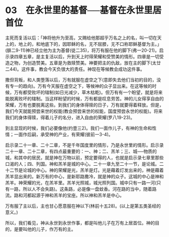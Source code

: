 # 03　在永世里的基督──基督在永世里居首位


主死而复活以后：「神将他升为至高，又赐给他那超乎万名之上的名，叫一切在天上的，地上的，和地底下的，因耶稣的名，无不屈膝，无不口称耶稣基督为主。」(腓二9-11)神已经立他为主为基督(徒二35)，将万有服在他的脚下(弗一20-21)。启示录四章五章，是主复活以后，升到天上时得荣耀和受赞美的情形。四章是一切受造之物，为创造赞美。五章是为救赎赞美。神要把主的仇敌，放在主的脚下(太廿二44)。这件事，教会今天负很大的责任。神现在等候教会成功这件事。

撒但背叛，和人类堕落以后，万有就服在虚空之下(意即失去他们当初的目的，没有专一的趋向)。万有今天服在虚空之下，等候神的众子显出来。在这等候的时候，万有都受败坏的辖制(如日光减少，草木枯乾)。但万有有一个盼望，就是将来能脱离败坏的辖制。当这样盼望的时候，万有都是叹息劳苦。神的儿女得享自由的荣耀，万有也要脱离这些。到我们的身体得赎的日子，万有就要得着释放。但是，我们今天就能预尝来世的权能(教会预尝来世的权能，国度预尝永世的权能)。将来我们的身体得赎，得着儿子的名分，进入自由的荣耀(罗八19-23)。

到主显现的时候，我们必要像他(约壹三2)。我们一面作儿子，有神的生命和性情；一面作后嗣，承受神的产业，有荣耀(彼前一3-4)。

启示录二十一章、二十二章，不是千年国度里的情形，乃是永世里的情形。启示录二十一章、二十二章，有四点最重要的：一、神；二、羔羊；三、城──物质的城，和其中的居民，就是神在万物以前，预定要得的人，也就是启示录七章里那些口渴的人；四、列国。神和羔羊是城的中心。二十一章九至二十一节，是论城。二十二节是论城的中心。神的荣耀是光，羔羊是灯。光是藉着灯发出来的，神是藉着羔羊显出来的。新万有的中心，是新耶路撒冷，就是神的众子。这城的中心是神和羔羊。神荣耀的光，在羔羊里。羔羊光照城，城光照列国。城中只有一路一河(只有一路，所以人不会失路)。这条路，必是像一盘蚊香。河在路的当中，随着路流。路和河都起源于神和羔羊的宝座。所以神和羔羊是中心。

万有服了主以后，主也甘心愿意服在神以下(林前十五28)。(以上是第五类圣经的意义。)

所以，我们看见，神从永世到永世作事，都是叫他儿子在万有上居首位。神的目的，是要叫他的儿子，作万有的主。

